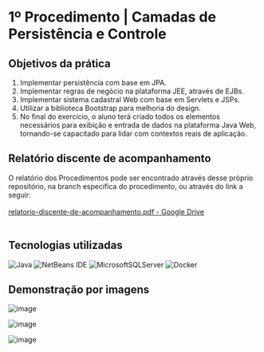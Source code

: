 # 1º Procedimento | Camadas de Persistência e Controle



## Objetivos da prática

1. Implementar persistência com base em JPA.
2. Implementar regras de negócio na plataforma JEE, através de EJBs.
3. Implementar sistema cadastral Web com   base em Servlets e JSPs.
4. Utilizar a biblioteca Bootstrap para melhoria do design.
5. No final do exercício, o aluno terá criado todos os elementos necessários para exibição e entrada de dados na plataforma Java Web, tornando-se capacitado para lidar com contextos reais de aplicação.

## Relatório discente de acompanhamento

O relatório dos Procedimentos pode ser encontrado através desse próprio repositório, na branch específica do procedimento, ou através do link a seguir:
<br><br>[relatorio-discente-de-acompanhamento.pdf - Google Drive](https://drive.google.com/file/d/12_Oks72Ve2tcM-4Qx5ufXBHW-OFLHdAJ/view?usp=sharing)
<br><br>

## Tecnologias utilizadas

![Java](https://img.shields.io/badge/java-%23ED8B00.svg?style=for-the-badge&logo=openjdk&logoColor=white)
![NetBeans IDE](https://img.shields.io/badge/NetBeansIDE-1B6AC6.svg?style=for-the-badge&logo=apache-netbeans-ide&logoColor=white)
![MicrosoftSQLServer](https://img.shields.io/badge/Microsoft%20SQL%20Server-CC2927?style=for-the-badge&logo=microsoft%20sql%20server&logoColor=white)
![Docker](https://img.shields.io/badge/docker-%230db7ed.svg?style=for-the-badge&logo=docker&logoColor=white)

## Demonstração por imagens

![image](https://github.com/user-attachments/assets/f6bd08bc-c17a-49cd-9cef-3b09da9a4f5a)

![image](https://github.com/user-attachments/assets/00c27529-bbdb-4d93-ae29-cb86e22e7809)

![image](https://github.com/user-attachments/assets/6c3ddeb2-690e-47dc-b64e-4d7ea8d8eef3)

<br>
<br>
